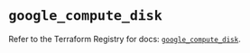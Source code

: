 # `google_compute_disk`

Refer to the Terraform Registry for docs: [`google_compute_disk`](https://registry.terraform.io/providers/hashicorp/google-beta/6.26.0/docs/resources/google_compute_disk).
